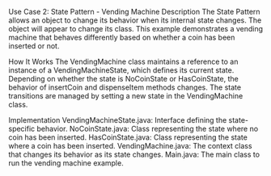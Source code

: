 Use Case 2: State Pattern - Vending Machine
Description
The State Pattern allows an object to change its behavior when its internal state changes. The object will appear to change its class. This example demonstrates a vending machine that behaves differently based on whether a coin has been inserted or not.

How It Works
The VendingMachine class maintains a reference to an instance of a VendingMachineState, which defines its current state. Depending on whether the state is NoCoinState or HasCoinState, the behavior of insertCoin and dispenseItem methods changes. The state transitions are managed by setting a new state in the VendingMachine class.

Implementation
VendingMachineState.java: Interface defining the state-specific behavior.
NoCoinState.java: Class representing the state where no coin has been inserted.
HasCoinState.java: Class representing the state where a coin has been inserted.
VendingMachine.java: The context class that changes its behavior as its state changes.
Main.java: The main class to run the vending machine example.
